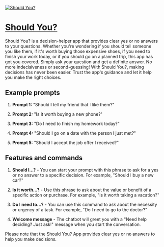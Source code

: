 [![Should You?](https://files.oaiusercontent.com/file-9NfqqYbyjHKACkqTCWLOFDfx?se=2123-10-17T02%3A19%3A01Z&sp=r&sv=2021-08-06&sr=b&rscc=max-age%3D31536000%2C%20immutable&rscd=attachment%3B%20filename%3D25590290-37f1-4076-8c40-17845938ff95.png&sig=nLyU9q5mC7zKPnX1KIOawTM78aS4pYP3EeopFyvIq4Q%3D)](https://chat.openai.com/g/g-G1nCnc6aQ-should-you)

# [Should You?](https://chat.openai.com/g/g-G1nCnc6aQ-should-you)

Should You? is a decision-helper app that provides clear yes or no answers to your questions. Whether you're wondering if you should tell someone you like them, if it's worth buying those expensive shoes, if you need to finish your work today, or if you should go on a planned trip, this app has got you covered. Simply ask your question and get a definite answer. No more indecisiveness or second-guessing! With Should You?, making decisions has never been easier. Trust the app's guidance and let it help you make the right choices.

## Example prompts

1. **Prompt 1:** "Should I tell my friend that I like them?"

2. **Prompt 2:** "Is it worth buying a new phone?"

3. **Prompt 3:** "Do I need to finish my homework today?"

4. **Prompt 4:** "Should I go on a date with the person I just met?"

5. **Prompt 5:** "Should I accept the job offer I received?"

## Features and commands

1. **Should I...?** - You can start your prompt with this phrase to ask for a yes or no answer to a specific decision. For example, "Should I buy a new car?"

2. **Is it worth...?** - Use this phrase to ask about the value or benefit of a specific action or purchase. For example, "Is it worth taking a vacation?"

3. **Do I need to...?** - You can use this command to ask about the necessity or urgency of a task. For example, "Do I need to go to the doctor?"

4. **Welcome message** - The chatbot will greet you with a "Need help deciding? Just ask!" message when you start the conversation.

Please note that the Should You? App provides clear yes or no answers to help you make decisions.